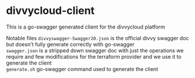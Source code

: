 # divvycloud-client
This is a go-swagger generated client for the divvycloud platform

Notable files
`divvyswagger-Swagger20.json` is the official divvy swagger doc but doesn't fully generate correctly with go-swagger    
`swagger.json` is a stripped down swagger doc with just the operations we require and few modifications for the terraform provider and we use it to generate the client  
`generate.sh` go-swagger command used to generate the client  
